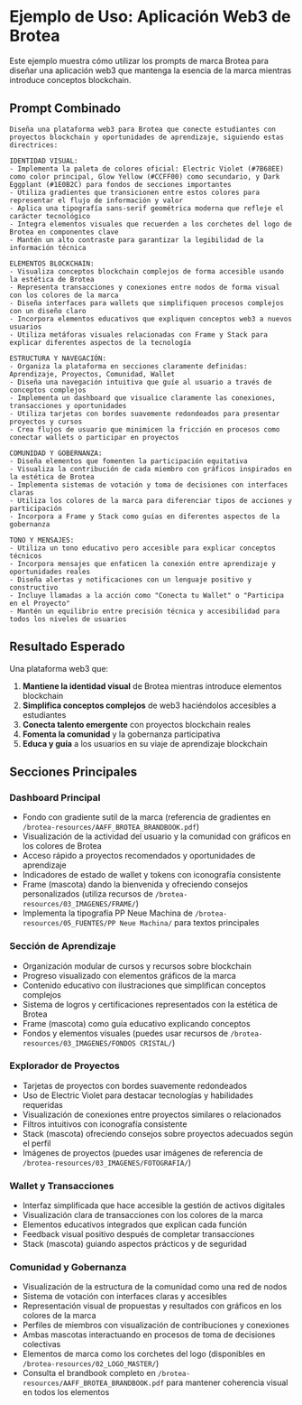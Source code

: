# Ejemplo de Uso: Aplicación Web3 de Brotea

Este ejemplo muestra cómo utilizar los prompts de marca Brotea para diseñar una aplicación web3 que mantenga la esencia de la marca mientras introduce conceptos blockchain.

## Prompt Combinado

```
Diseña una plataforma web3 para Brotea que conecte estudiantes con proyectos blockchain y oportunidades de aprendizaje, siguiendo estas directrices:

IDENTIDAD VISUAL:
- Implementa la paleta de colores oficial: Electric Violet (#7B68EE) como color principal, Glow Yellow (#CCFF00) como secundario, y Dark Eggplant (#1E0B2C) para fondos de secciones importantes
- Utiliza gradientes que transicionen entre estos colores para representar el flujo de información y valor
- Aplica una tipografía sans-serif geométrica moderna que refleje el carácter tecnológico
- Integra elementos visuales que recuerden a los corchetes del logo de Brotea en componentes clave
- Mantén un alto contraste para garantizar la legibilidad de la información técnica

ELEMENTOS BLOCKCHAIN:
- Visualiza conceptos blockchain complejos de forma accesible usando la estética de Brotea
- Representa transacciones y conexiones entre nodos de forma visual con los colores de la marca
- Diseña interfaces para wallets que simplifiquen procesos complejos con un diseño claro
- Incorpora elementos educativos que expliquen conceptos web3 a nuevos usuarios
- Utiliza metáforas visuales relacionadas con Frame y Stack para explicar diferentes aspectos de la tecnología

ESTRUCTURA Y NAVEGACIÓN:
- Organiza la plataforma en secciones claramente definidas: Aprendizaje, Proyectos, Comunidad, Wallet
- Diseña una navegación intuitiva que guíe al usuario a través de conceptos complejos
- Implementa un dashboard que visualice claramente las conexiones, transacciones y oportunidades
- Utiliza tarjetas con bordes suavemente redondeados para presentar proyectos y cursos
- Crea flujos de usuario que minimicen la fricción en procesos como conectar wallets o participar en proyectos

COMUNIDAD Y GOBERNANZA:
- Diseña elementos que fomenten la participación equitativa
- Visualiza la contribución de cada miembro con gráficos inspirados en la estética de Brotea
- Implementa sistemas de votación y toma de decisiones con interfaces claras
- Utiliza los colores de la marca para diferenciar tipos de acciones y participación
- Incorpora a Frame y Stack como guías en diferentes aspectos de la gobernanza

TONO Y MENSAJES:
- Utiliza un tono educativo pero accesible para explicar conceptos técnicos
- Incorpora mensajes que enfaticen la conexión entre aprendizaje y oportunidades reales
- Diseña alertas y notificaciones con un lenguaje positivo y constructivo
- Incluye llamadas a la acción como "Conecta tu Wallet" o "Participa en el Proyecto"
- Mantén un equilibrio entre precisión técnica y accesibilidad para todos los niveles de usuarios
```

## Resultado Esperado

Una plataforma web3 que:

1. **Mantiene la identidad visual** de Brotea mientras introduce elementos blockchain
2. **Simplifica conceptos complejos** de web3 haciéndolos accesibles a estudiantes
3. **Conecta talento emergente** con proyectos blockchain reales
4. **Fomenta la comunidad** y la gobernanza participativa
5. **Educa y guía** a los usuarios en su viaje de aprendizaje blockchain

## Secciones Principales

### Dashboard Principal
- Fondo con gradiente sutil de la marca (referencia de gradientes en `/brotea-resources/AAFF_BROTEA_BRANDBOOK.pdf`)
- Visualización de la actividad del usuario y la comunidad con gráficos en los colores de Brotea
- Acceso rápido a proyectos recomendados y oportunidades de aprendizaje
- Indicadores de estado de wallet y tokens con iconografía consistente
- Frame (mascota) dando la bienvenida y ofreciendo consejos personalizados (utiliza recursos de `/brotea-resources/03_IMAGENES/FRAME/`)
- Implementa la tipografía PP Neue Machina de `/brotea-resources/05_FUENTES/PP Neue Machina/` para textos principales

### Sección de Aprendizaje
- Organización modular de cursos y recursos sobre blockchain
- Progreso visualizado con elementos gráficos de la marca
- Contenido educativo con ilustraciones que simplifican conceptos complejos
- Sistema de logros y certificaciones representados con la estética de Brotea
- Frame (mascota) como guía educativo explicando conceptos
- Fondos y elementos visuales (puedes usar recursos de `/brotea-resources/03_IMAGENES/FONDOS CRISTAL/`)

### Explorador de Proyectos
- Tarjetas de proyectos con bordes suavemente redondeados
- Uso de Electric Violet para destacar tecnologías y habilidades requeridas
- Visualización de conexiones entre proyectos similares o relacionados
- Filtros intuitivos con iconografía consistente
- Stack (mascota) ofreciendo consejos sobre proyectos adecuados según el perfil
- Imágenes de proyectos (puedes usar imágenes de referencia de `/brotea-resources/03_IMAGENES/FOTOGRAFIA/`)

### Wallet y Transacciones
- Interfaz simplificada que hace accesible la gestión de activos digitales
- Visualización clara de transacciones con los colores de la marca
- Elementos educativos integrados que explican cada función
- Feedback visual positivo después de completar transacciones
- Stack (mascota) guiando aspectos prácticos y de seguridad

### Comunidad y Gobernanza
- Visualización de la estructura de la comunidad como una red de nodos
- Sistema de votación con interfaces claras y accesibles
- Representación visual de propuestas y resultados con gráficos en los colores de la marca
- Perfiles de miembros con visualización de contribuciones y conexiones
- Ambas mascotas interactuando en procesos de toma de decisiones colectivas
- Elementos de marca como los corchetes del logo (disponibles en `/brotea-resources/02_LOGO_MASTER/`)
- Consulta el brandbook completo en `/brotea-resources/AAFF_BROTEA_BRANDBOOK.pdf` para mantener coherencia visual en todos los elementos
